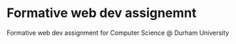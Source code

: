 # Formative web dev assignemnt

Formative web dev assignment for Computer Science @ Durham University
